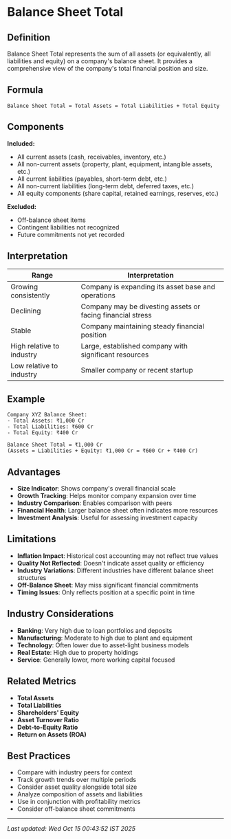 # Balance Sheet Total

## Definition
Balance Sheet Total represents the sum of all assets (or equivalently, all liabilities and equity) on a company's balance sheet. It provides a comprehensive view of the company's total financial position and size.

## Formula
```text
Balance Sheet Total = Total Assets = Total Liabilities + Total Equity
```

## Components
**Included:**
- All current assets (cash, receivables, inventory, etc.)
- All non-current assets (property, plant, equipment, intangible assets, etc.)
- All current liabilities (payables, short-term debt, etc.)
- All non-current liabilities (long-term debt, deferred taxes, etc.)
- All equity components (share capital, retained earnings, reserves, etc.)

**Excluded:**
- Off-balance sheet items
- Contingent liabilities not recognized
- Future commitments not yet recorded

## Interpretation
| Range | Interpretation |
|-------|----------------|
| Growing consistently | Company is expanding its asset base and operations |
| Declining | Company may be divesting assets or facing financial stress |
| Stable | Company maintaining steady financial position |
| High relative to industry | Large, established company with significant resources |
| Low relative to industry | Smaller company or recent startup |

## Example
```text
Company XYZ Balance Sheet:
- Total Assets: ₹1,000 Cr
- Total Liabilities: ₹600 Cr
- Total Equity: ₹400 Cr

Balance Sheet Total = ₹1,000 Cr
(Assets = Liabilities + Equity: ₹1,000 Cr = ₹600 Cr + ₹400 Cr)
```

## Advantages
- **Size Indicator**: Shows company's overall financial scale
- **Growth Tracking**: Helps monitor company expansion over time
- **Industry Comparison**: Enables comparison with peers
- **Financial Health**: Larger balance sheet often indicates more resources
- **Investment Analysis**: Useful for assessing investment capacity

## Limitations
- **Inflation Impact**: Historical cost accounting may not reflect true values
- **Quality Not Reflected**: Doesn't indicate asset quality or efficiency
- **Industry Variations**: Different industries have different balance sheet structures
- **Off-Balance Sheet**: May miss significant financial commitments
- **Timing Issues**: Only reflects position at a specific point in time

## Industry Considerations
- **Banking**: Very high due to loan portfolios and deposits
- **Manufacturing**: Moderate to high due to plant and equipment
- **Technology**: Often lower due to asset-light business models
- **Real Estate**: High due to property holdings
- **Service**: Generally lower, more working capital focused

## Related Metrics
- **Total Assets**
- **Total Liabilities**
- **Shareholders' Equity**
- **Asset Turnover Ratio**
- **Debt-to-Equity Ratio**
- **Return on Assets (ROA)**

## Best Practices
- Compare with industry peers for context
- Track growth trends over multiple periods
- Consider asset quality alongside total size
- Analyze composition of assets and liabilities
- Use in conjunction with profitability metrics
- Consider off-balance sheet commitments

---
*Last updated: Wed Oct 15 00:43:52 IST 2025*

